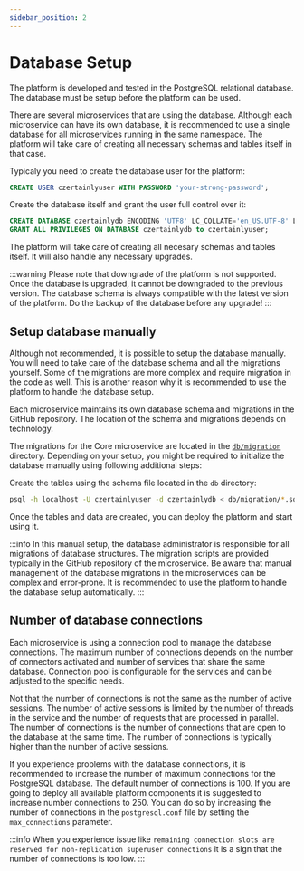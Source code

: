 ```yaml
---
sidebar_position: 2
---
```


# Database Setup

The platform is developed and tested in the PostgreSQL relational database. The database must be setup before the platform can be used.

There are several microservices that are using the database. Although each microservice can have its own database, it is recommended to use a single database for all microservices running in the same namespace. The platform will take care of creating all necessary schemas and tables itself in that case.

Typicaly you need to create the database user for the platform:
```sql
CREATE USER czertainlyuser WITH PASSWORD 'your-strong-password';
```

Create the database itself and grant the user full control over it:
```sql
CREATE DATABASE czertainlydb ENCODING 'UTF8' LC_COLLATE='en_US.UTF-8' LC_CTYPE='en_US.UTF-8' TEMPLATE=template0;
GRANT ALL PRIVILEGES ON DATABASE czertainlydb to czertainlyuser;
```
The platform will take care of creating all necesary schemas and tables itself. It will also handle any necessary upgrades.

:::warning
Please note that downgrade of the platform is not supported. Once the database is upgraded, it cannot be downgraded to the previous version. The database schema is always compatible with the latest version of the platform. Do the backup of the database before any upgrade!
:::

## Setup database manually

Although not recommended, it is possible to setup the database manually. You will need to take care of the database schema and all the migrations yourself.
Some of the migrations are more complex and require migration in the code as well. This is another reason why it is recommended to use the platform to handle the database setup.

Each microservice maintains its own database schema and migrations in the GitHub repository. The location of the schema and migrations depends on technology.

The migrations for the Core microservice are located in the [`db/migration`](https://github.com/CZERTAINLY/CZERTAINLY-Core/tree/master/src/main/resources/db/migration) directory.
Depending on your setup, you might be required to initialize the database manually using following additional steps:

Create the tables using the schema file located in the `db` directory:
```bash
psql -h localhost -U czertainlyuser -d czertainlydb < db/migration/*.sql
```

Once the tables and data are created, you can deploy the platform and start using it.

:::info
In this manual setup, the database administrator is responsible for all migrations of database structures. The migration scripts are provided typically in the GitHub repository of the microservice. Be aware that manual management of the database migrations in the microservices can be complex and error-prone. It is recommended to use the platform to handle the database setup automatically.
:::

## Number of database connections

Each microservice is using a connection pool to manage the database connections. The maximum number of connections depends on the number of connectors activated and number of services that share the same database. Connection pool is configurable for the services and can be adjusted to the specific needs.

Not that the number of connections is not the same as the number of active sessions. The number of active sessions is limited by the number of threads in the service and the number of requests that are processed in parallel. The number of connections is the number of connections that are open to the database at the same time. The number of connections is typically higher than the number of active sessions.

If you experience problems with the database connections, it is recommended to increase the number of maximum connections for the PostgreSQL database. The default number of connections is 100. If you are going to deploy all available platform components it is suggested to increase number connections to 250. You can do so by increasing the number of connections in the `postgresql.conf` file by setting the `max_connections` parameter.

:::info
When you experience issue like `remaining connection slots are reserved for non-replication superuser connections` it is a sign that the number of connections is too low.
:::